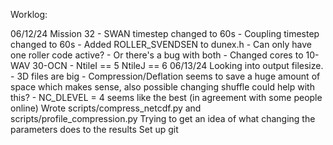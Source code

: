 Worklog:
    
06/12/24
    Mission 32
        - SWAN timestep changed to 60s
        - Coupling timestep changed to 60s
        - Added ROLLER_SVENDSEN to dunex.h
            - Can only have one roller code active?
            - Or there's a bug with both
        - Changed cores to 10-WAV 30-OCN
            - NtileI == 5 NtileJ == 6
06/13/24
    Looking into output filesize. 
        - 3D files are big
        - Compression/Deflation seems to save a huge amount of space which makes sense, also possible changing shuffle could help with this?
        - NC_DLEVEL = 4 seems like the best (in agreement with some people online)
    Wrote scripts/compress_netcdf.py and scripts/profile_compression.py
    Trying to get an idea of what changing the parameters does to the results
    Set up git